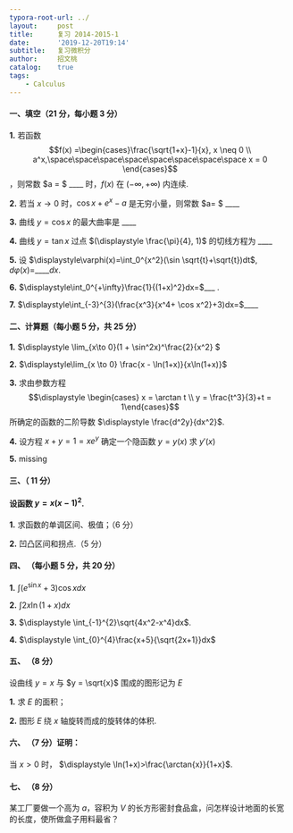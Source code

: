 ```yaml
---
typora-root-url: ../
layout:     post
title:      复习 2014-2015-1
date:       '2019-12-20T19:14'
subtitle:   复习微积分
author:     招文桃
catalog:    true
tags:
    - Calculus
---
```


#### 一、填空（21 分，每小题 3 分）

**1.**  若函数 $$f(x) =\begin{cases}\frac{\sqrt{1+x}-1}{x}, x \neq 0 \\ a^x,\space\space\space\space\space\space\space\space x = 0 \end{cases}$$ ，则常数 $a = $ ____ 时，$f(x)$ 在 $(-\infty, +\infty)$ 内连续.



**2.**  若当 $x\to 0$ 时，$\displaystyle \cos x + e^x - a$ 是无穷小量，则常数 $a= $ ____ 



**3.**  曲线 $y = \cos x$ 的最大曲率是 ____



**4.**  曲线 $\displaystyle y = \tan x$ 过点 $(\displaystyle \frac{\pi}{4}, 1)$ 的切线方程为 ____



**5.**  设 $\displaystyle\varphi(x)=\int_0^{x^2}(\sin \sqrt{t}+\sqrt{t})dt$,  $d\varphi(x)=$____$dx$.



**6.** $\displaystyle\int_0^{+\infty}\frac{1}{(1+x)^2}dx=$___ .



**7.**  $\displaystyle\int_{-3}^{3}(\frac{x^3}{x^4+ \cos x^2}+3)dx=$____ 

<!--more-->

#### 二、计算题（每小题 5 分，共 25 分）

**1.**  $\displaystyle \lim_{x\to 0}(1 + \sin^2x)^\frac{2}{x^2} $ 



**2.** $\displaystyle\lim_{x \to 0} \frac{x - \ln(1+x)}{x\ln(1+x)}$ 



**3.** 求由参数方程 $$\displaystyle \begin{cases} x = \arctan t \\ y = \frac{t^3}{3}+t = 1\end{cases}$$ 所确定的函数的二阶导数 $\displaystyle \frac{d^2y}{dx^2}$.



**4.** 设方程 $x + y = 1 = xe^y$ 确定一个隐函数 $y=y(x)$ 求 $y'(x)$ 



**5.** missing



#### 三、（ 11 分）

#### 设函数 $y=x(x-1)^2$.

**1.**  求函数的单调区间、极值；（6 分） 



**2.** 凹凸区间和拐点.（5 分）



#### 四、 （每小题 5 分，共 20 分） 

**1.**  $\displaystyle \int(e^{\sin{x}}+3)\cos{x}dx$ 



**2.** $\displaystyle\int2x\ln(1+x)dx$ 



**3.** $\displaystyle \int_{-1}^{2}\sqrt{4x^2-x^4}dx$.



**4.** $\displaystyle \int_{0}^{4}\frac{x+5}{\sqrt{2x+1}}dx$ 





#### 五、 （8 分）

设曲线 $y = x$ 与 $y = \sqrt{x}$ 围成的图形记为 $E$ 

**1.** 求 $E$ 的面积；



**2.** 图形 $E$ 绕 $x$ 轴旋转而成的旋转体的体积.





#### 六、 （7 分）证明：

当 $x > 0$ 时， $\displaystyle \ln(1+x)>\frac{\arctan{x}}{1+x}$​.



#### 七、 （8 分）

某工厂要做一个高为 $a$，容积为 $V$ 的长方形密封食品盒，问怎样设计地面的长宽的长度，使所做盒子用料最省？



